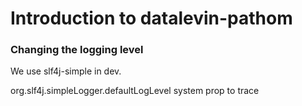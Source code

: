 # Introduction to datalevin-pathom

### Changing the logging level

We use slf4j-simple in dev.

org.slf4j.simpleLogger.defaultLogLevel system prop to trace
